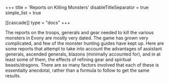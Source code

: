 +++
title = 'Reports on Killing Monsters'
disableTitleSeparator = true
simple_list = true

[[cascade]]
  type = "docs"
+++

The reports on the troops, generals and gear needed to kill the various
monsters in Evony are mostly very dated.  The game has grown very complicated,
and few of the monster hunting guides have kept up.  Here are some reports that
attempt to take into account the advantages of assistant generals, ascended
generals, blazons (minimally accounted for), and in at least some of them, the
effects of refining gear and spiritual beasts/dragons.  There are so many
factors involved that each of these is essentially anecdotal, rather than a
formula to follow to get the same results.
